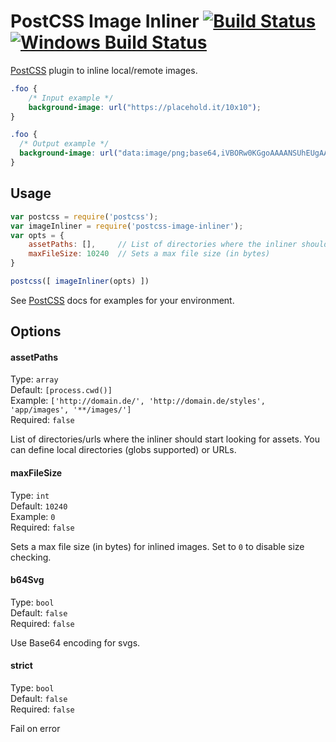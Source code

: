# PostCSS Image Inliner [![Build Status][ci-img]][ci] [![Windows Build Status][winci-img]][winci]

[PostCSS] plugin to inline local/remote images.

[PostCSS]: https://github.com/postcss/postcss
[ci-img]:  https://travis-ci.org/bezoerb/postcss-image-inliner.svg
[ci]:      https://travis-ci.org/bezoerb/postcss-image-inliner
[winci-img]: https://ci.appveyor.com/api/projects/status/5xaq0ord84y5ho0c?svg=true
[winci]: https://ci.appveyor.com/project/bezoerb/postcss-image-inliner

```css
.foo {
    /* Input example */
    background-image: url("https://placehold.it/10x10");
}
```

```css
.foo {
  /* Output example */
  background-image: url("data:image/png;base64,iVBORw0KGgoAAAANSUhEUgAAAAo ... ORK5CYII=");
}
```

## Usage

```js
var postcss = require('postcss');
var imageInliner = require('postcss-image-inliner');
var opts = {
    assetPaths: [],     // List of directories where the inliner should look for assets
    maxFileSize: 10240  // Sets a max file size (in bytes)
}

postcss([ imageInliner(opts) ])
```

See [PostCSS] docs for examples for your environment.

## Options
#### assetPaths
Type: `array`<br/>
Default: `[process.cwd()]`<br/>
Example: `['http://domain.de/', 'http://domain.de/styles', 'app/images', '**/images/']`<br/>
Required: `false`<br/>

List of directories/urls where the inliner should start looking for assets.
You can define local directories (globs supported) or URLs.


#### maxFileSize
Type: `int`<br/>
Default: `10240`<br/>
Example: `0`<br/>
Required: `false`<br/>

Sets a max file size (in bytes) for inlined images. Set to `0` to disable size checking.

#### b64Svg
Type: `bool`<br/>
Default: `false`<br/>
Required: `false`<br/>

Use Base64 encoding for svgs.

#### strict
Type: `bool`<br/>
Default: `false`<br/>
Required: `false`<br/>

Fail on error

